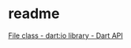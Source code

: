 # readme

[File class - dart:io library - Dart API](https://api.flutter.dev/flutter/dart-io/File-class.html)

